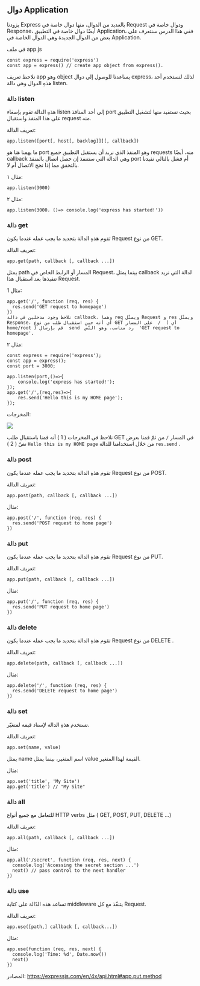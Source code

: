  ## دوال Application

يزودنا Express بالعديد من الدوال، منها دوال خاصة في Request ودوال خاصة في Response، أيضًا دوال خاصة في التطبيق Application، ففي هذا الدرس سنتعرف على بعض من الدوال الجديدة وهي الدوال الخاصة في Application.



في ملف app.js

    const express = require('express')
    const app = express() // create app object from express().

نلاحظ تعريف app وهو object يساعدنا للوصول إلى دوال express، لذلك لنستخدم أحد هذهِ الدوال وهي دالة listen. 


### دالة listen 

هذهِ الدالة تقوم بإصغاء listen إلى أحد المنافذ port بحيث نستفيد منها لتشغيل التطبيق على هذا المنفذ واستقبال request منه.

تعريف الدالة:

    app.listen([port[, host[, backlog]]][, callback])

ما يهمنا هنا هو port وهو المنفذ الذي نريد أن يستقبل التطبيق جميع requests منه، أيضًا callback وهي الدالة التي ستتنفذ إن حصل اتصال بالمنفذ port أم فشل بالتالي تفيدنا بالتحقق مما إذا نجح الاتصال أم لا.

مثال ١:

    app.listen(3000)

مثال ٢:

    app.listen(3000، ()=> console.log('express has started!'))


### دالة get

تقوم هذهِ الدالة بتحديد ما يجب عمله عندما يكون Request من نوع GET. 

تعريف الدالة:

    app.get(path, callback [, callback ...])

يمثل path المسار أو الرابط الخاص في Request، بينما يمثل callback لدالة التي نريد تنفيذها بعد استقبال هذا Request.

مثال 1:

    app.get('/', function (req, res) {
      res.send('GET request to homepage')
    })
    نلاحظ وجود مدخلين في دالة callback، وهما req ويمثّل Request و res ويمثّل Response، أي أنه حين استقبال طلب من نوع GET على المسار  /  ( أي home/root ) قم بإرسال  send  رد مناسب، وهو النّص  'GET request to homepage'.


مثال ٢:

    const express = require('express');
    const app = express();
    const port = 3000;
    
    app.listen(port,()=>{
        console.log('express has started!');
    });
    app.get('/',(req,res)=>{
        res.send('Hello this is my HOME page');    
    });

المخرجات:

![](https://paper-attachments.dropbox.com/s_CE853FFE2306B129FFFFAC88573C5AFD3FDD80ADB50AF51B79ACF4785707617C_1626260177063_Screen+Shot+1442-12-04+at+1.54.16+PM.png)


نلاحظ في المخرجات ( 1 ) أنه قمنا باستقبال طلب GET في المسار  `/`   من ثمّ قمنا بعرض نصّ ( 2 )   `Hello this is my HOME page`  من خلال استخدامنا للدالة  `res.send` .




### دالة post

تقوم هذهِ الدالة بتحديد ما يجب عمله عندما يكون Request من نوع POST.

تعريف الدالة:

    app.post(path, callback [, callback ...])

مثال:

    app.post('/', function (req, res) {
      res.send('POST request to home page')
    })




### دالة put

تقوم هذهِ الدالة بتحديد ما يجب عمله عندما يكون Request من نوع PUT.

تعريف الدالة:

    app.put(path, callback [, callback ...])

مثال:

    app.put('/', function (req, res) {
      res.send('PUT request to home page')
    })




### دالة delete

تقوم هذهِ الدالة بتحديد ما يجب عمله عندما يكون Request من نوع DELETE .

تعريف الدالة:

    app.delete(path, callback [, callback ...])

مثال:

    app.delete('/', function (req, res) {
      res.send('DELETE request to home page')
    })




### دالة set

تستخدم هذهِ الدالة لإسناد قيمة لمتغيّر.

تعريف الدالة:

    app.set(name, value)

يمثل name اسم المتغير، بينما يمثل value القيمة لهذا المتغير.

مثال:

    app.set('title', 'My Site')
    app.get('title') // "My Site"




### دالة all

للتعامل مع جميع أنواع HTTP verbs مثل ( GET, POST, PUT, DELETE …)

تعريف الدالة:

    app.all(path, callback [, callback ...])

مثال:

    app.all('/secret', function (req, res, next) {
      console.log('Accessing the secret section ...')
      next() // pass control to the next handler
    })



### دالة use

تساعد هذه الدّالة على كتابة middleware يتنفّذ مع كل Request.

تعريف الدالة:

    app.use([path,] callback [, callback...])

مثال:

    app.use(function (req, res, next) {
      console.log('Time: %d', Date.now())
      next()
    })





المصادر:
https://expressjs.com/en/4x/api.html#app.put.method
